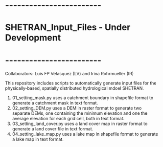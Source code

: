 # ------------------------
#  SHETRAN_Input_Files - Under Development
# ------------------------

Collaborators: Luis FP Velasquez (LV) and Irina Rohrmueller (IR)

This repository includes scripts to automatically generate input files for the physically-based, spatially distributed hydrological mdoel SHETRAN.

  1. 01_setting_mask.py uses a catchment boundary in shapefile format to generate a catchment mask in text format.
  2. 02_setting_DEM.py uses a DEM in raster format to generate two separate DEMs, one containing the minimum elevation and one the average elevation for each grid cell, both in text format.
  3. 03_setting_land_cover.py uses a land cover map in raster format to generate a land cover file in text format.
  4. 04_setting_lake_map.py uses a lake map in shapefile format to generate a lake map in text format.
